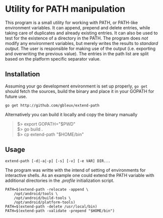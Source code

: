 # Utility for PATH manipulation

This program is a small utility for working with PATH, or PATH-like
environment variables. It can append, prepend and delete entries, while
taking care of duplicates and already existing entries. It can also be
used to test for the existence of a directory in the PATH.
The program does *not* modify any environment variables, but merely
writes the results to _standard output_. The user is responsible for
making use of the output (i.e. exporting and overwriting the previous
value). The entries in the path list are split based on the platform
specific separator value.

## Installation

Assuming your go development environment is set up properly, `go get`
should fetch the sources, build the binary and place it in your GOPATH
for future use.

    go get http://github.com/gbleux/extend-path

Alternatively you can build it locally and copy the binary manually

>$> export GOPATH="$PWD"  
>$> go build .  
>$> cp extend-path "$HOME/bin"

## Usage

    extend-path [-d|-a|-p] [-s] [-v] [-e VAR] DIR...

The program was writte with the intend of setting of environments for
interactive shells. As an example one could extend the PATH variable
with additional directories in the _.profile_ initialization script.

    PATH=$(extend-path -relocate -append \
        /opt/android/tools \
        /opt/android/build-tools \
        /opt/android/platform-tools)
    PATH=$(extend-path -delete /usr/local/bin)
    PATH=$(extend-path -validate -prepend "$HOME/bin")
